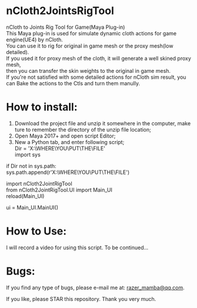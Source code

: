 # nCloth2JointsRigTool
nCloth to Joints Rig Tool for Game(Maya Plug-in)  
This Maya plug-in is used for simulate dynamic cloth actions for game engine(UE4) by nCloth.  
You can use it to rig for original in game mesh or the proxy mesh(low detailed).  
If you used it for proxy mesh of the cloth, it will generate a well skined proxy mesh,  
then you can transfer the skin weights to the original in game mesh.  
If you're not satisfied with some detailed actions for nCloth sim result, you can Bake the actions to the Ctls and turn them manully.  

# How to install:
1. Download the project file and unzip it somewhere in the computer, make ture to remember the directory of the unzip file location;  
2. Open Maya 2017+ and open script Editor;  
3. New a Python tab, and enter following script;  
Dir = 'X:\WHERE\YOU\PUT\THE\FILE'  
import sys  

if Dir not in sys.path:		
				sys.path.append(r'X:\WHERE\YOU\PUT\THE\FILE') 

import nCloth2JointRigTool  
from nCloth2JointRigTool.UI import Main_UI  
reload(Main_UI)  

ui = Main_UI.MainUI()  

# How to Use:
I will record a video for using this script. To be continued...    

# Bugs:  
If you find any type of bugs, please e-mail me at: razer_mamba@qq.com.    
    
If you like, please STAR this repository. Thank you very much.    
